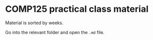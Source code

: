 # COMP125 practical class material

Material is sorted by weeks.

Go into the relevant folder and open the `.md` file.
